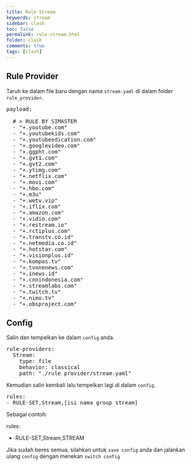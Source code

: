 ```yaml
---
title: Rule Stream
keywords: stream
sidebar: clash
toc: false
permalink: rule-stream.html
folder: clash
comments: true
tags: [clash]
---
```


## Rule Provider

Taruh ke dalam file baru dengan nama `stream.yaml` di dalam folder `rule_provider`.

<pre>payload:

  # > RULE BY SIMASTER
  - "+.youtube.com"
  - "+.youtubekids.com"
  - "+.youtubeedication.com"
  - "+.googlevideo.com"
  - "+.ggpht.com"
  - "+.gvt1.com"
  - "+.gvt2.com"
  - "+.ytimg.com"
  - "+.netflix.com"
  - "+.movi.com"
  - "+.hbo.com"
  - "+.m3u"
  - "+.wetv.vip"
  - "+.iflix.com"
  - "+.amazon.com"
  - "+.vidio.com"
  - "+.restream.io"
  - "+.rctiplus.com"
  - "+.transtv.co.id"
  - "+.netmedia.co.id"
  - "+.hotstar.com"
  - "+.visionplus.id"
  - "+.kompas.tv"
  - "+.tvonenews.com"
  - "+.inews.id"
  - "+.cnnindonesia.com"
  - "+.streamlabs.com"
  - "+.twitch.tv"
  - "+.nimo.tv"
  - "+.obsproject.com"</pre>

## Config

Salin dan tempelkan ke dalam `config` anda.

<pre>rule-providers:
  Stream:
    type: file
    behavior: classical
    path: "./rule_provider/stream.yaml"</pre>

Kemudian salin kembali lalu tempelkan lagi di dalam `config`.

<pre>rules:
- RULE-SET,Stream,[isi nama group stream]</pre>

Sebagai contoh:

rules:
- RULE-SET,Stream,STREAM

Jika sudah beres semua, silahkan untuk `save config` anda dan jalankan ulang `config` dengan menekan `switch config`